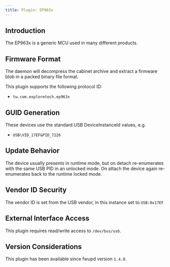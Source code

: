 ```yaml
---
title: Plugin: EP963x
---
```


## Introduction

The EP963x is a generic MCU used in many different products.

## Firmware Format

The daemon will decompress the cabinet archive and extract a firmware blob in
a packed binary file format.

This plugin supports the following protocol ID:

* `tw.com.exploretech.ep963x`

## GUID Generation

These devices use the standard USB DeviceInstanceId values, e.g.

* `USB\VID_17EF&PID_7226`

## Update Behavior

The device usually presents in runtime mode, but on detach re-enumerates with
the same USB PID in an unlocked mode. On attach the device again re-enumerates
back to the runtime locked mode.

## Vendor ID Security

The vendor ID is set from the USB vendor, in this instance set to `USB:0x17EF`

## External Interface Access

This plugin requires read/write access to `/dev/bus/usb`.

## Version Considerations

This plugin has been available since fwupd version `1.4.0`.
